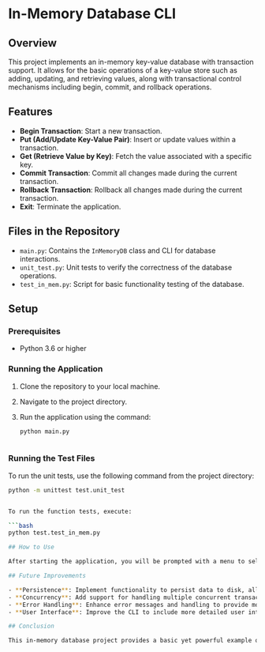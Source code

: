 # In-Memory Database CLI

## Overview

This project implements an in-memory key-value database with transaction support. It allows for the basic operations of a key-value store such as adding, updating, and retrieving values, along with transactional control mechanisms including begin, commit, and rollback operations.

## Features

- **Begin Transaction**: Start a new transaction.
- **Put (Add/Update Key-Value Pair)**: Insert or update values within a transaction.
- **Get (Retrieve Value by Key)**: Fetch the value associated with a specific key.
- **Commit Transaction**: Commit all changes made during the current transaction.
- **Rollback Transaction**: Rollback all changes made during the current transaction.
- **Exit**: Terminate the application.

## Files in the Repository

- `main.py`: Contains the `InMemoryDB` class and CLI for database interactions.
- `unit_test.py`: Unit tests to verify the correctness of the database operations.
- `test_in_mem.py`: Script for basic functionality testing of the database.

## Setup

### Prerequisites

- Python 3.6 or higher

### Running the Application

1. Clone the repository to your local machine.
2. Navigate to the project directory.
3. Run the application using the command:

   ```bash
   python main.py



### Running the Test Files

To run the unit tests, use the following command from the project directory:

```bash
python -m unittest test.unit_test


To run the function tests, execute:

```bash
python test.test_in_mem.py

## How to Use

After starting the application, you will be prompted with a menu to select various operations. Follow the on-screen prompts to begin transactions, add or update keys, retrieve values, commit or rollback transactions, or exit the program.

## Future Improvements

- **Persistence**: Implement functionality to persist data to disk, allowing the database to maintain state between sessions.
- **Concurrency**: Add support for handling multiple concurrent transactions.
- **Error Handling**: Enhance error messages and handling to provide more detailed feedback on operation failures.
- **User Interface**: Improve the CLI to include more detailed user interactions or migrate to a graphical user interface for easier use.

## Conclusion

This in-memory database project provides a basic yet powerful example of transactional data management within software applications. It serves as an educational tool for understanding database operations and transactional integrity.



